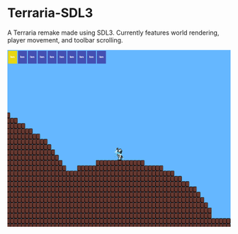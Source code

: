 # Terraria-SDL3

A Terraria remake made using SDL3. Currently features world rendering, player movement, and toolbar scrolling.

<img src="latest_snapshot.PNG" height="400" align="center" style="margin: 10"/>
